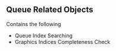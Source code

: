 ## Queue Related Objects

Contains the following

- Queue Index Searching
- Graphics Indices Completeness Check